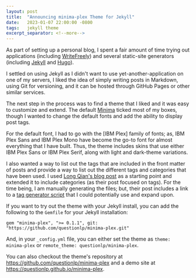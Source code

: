 ```yaml
---
layout: post
title:  "Announcing minima-plex Theme for Jekyll"
date:   2023-01-07 22:00:00 -0800
tags:   jekyll theme
excerpt_separator: <!--more-->
---
```


As part of setting up a personal blog, I spent a fair amount of time trying out applications (including [WriteFreely](https://writefreely.org)) and several static-site generators (including [Jekyll](https://jekyllrb.com) and [Hugo](https://gohugo.io)).

I settled on using Jekyll as I didn't want to use yet-another-application on one of my servers, I liked the idea of simply writing posts in Markdown, using Git for versioning, and it can be hosted through GitHub Pages or other similar services.

<!--more-->

The next step in the process was to find a theme that I liked and it was easy to customize and extend. The default [Minima](https://github.com/jekyll/minima) ticked most of my boxes, though I wanted to change the default fonts and add the ability to display post tags.

For the default font, I had to go with the [IBM Plex] family of fonts; as, IBM Plex Sans and IBM Plex Mono have become the go-to font for almost everything that I have built. Thus, the theme includes skins that use either IBM Plex Sans or IBM Plex Serif, along with light and dark-theme variations.

I also wanted a way to list out the tags that are included in the front matter of posts and provide a way to list out the different tags and categories that have been used. I used [Long Qian's blog post](https://longqian.me/2017/02/09/github-jekyll-tag/) as a starting point and extended it to include categories (as their post focused on tags). For the time being, I am manually generating the files; but, their post includes a link to a [tag generator script](https://github.com/qian256/qian256.github.io/blob/master/tag_generator.py) that I could potentially use and expand upon.

If you want to try out the theme with your Jekyll install, you can add the following to the `Gemfile` for your Jekyll installation:

```
gem "minima-plex", ">= 0.1.1", git: "https://github.com/questionlp/minima-plex.git"
```

And, in your `_config.yml` file, you can either set the theme as `theme: minima-plex` or `remote_theme: questionlp/minima-plex`.

You can also checkout the theme's repository at <https://github.com/questionlp/minima-plex> and a demo site at <https://questionlp.github.io/minima-plex>.
